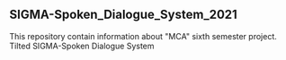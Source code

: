 ## SIGMA-Spoken_Dialogue_System_2021
This repository contain information about "MCA" sixth semester project. Tilted SIGMA-Spoken Dialogue System

